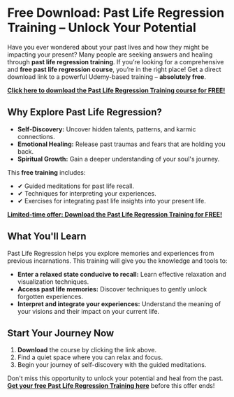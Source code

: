 # Free Download: Past Life Regression Training – Unlock Your Potential

Have you ever wondered about your past lives and how they might be impacting your present? Many people are seeking answers and healing through **past life regression training**. If you’re looking for a comprehensive and **free past life regression course**, you’re in the right place! Get a direct download link to a powerful Udemy-based training – **absolutely free**.

[**Click here to download the Past Life Regression Training course for FREE!**](https://udemywork.com/past-life-regression-training)

## Why Explore Past Life Regression?

*   **Self-Discovery:** Uncover hidden talents, patterns, and karmic connections.
*   **Emotional Healing:** Release past traumas and fears that are holding you back.
*   **Spiritual Growth:** Gain a deeper understanding of your soul's journey.

This **free training** includes:

*   ✔ Guided meditations for past life recall.
*   ✔ Techniques for interpreting your experiences.
*   ✔ Exercises for integrating past life insights into your present life.

[**Limited-time offer: Download the Past Life Regression Training for FREE!**](https://udemywork.com/past-life-regression-training)

## What You'll Learn

Past Life Regression helps you explore memories and experiences from previous incarnations. This training will give you the knowledge and tools to:

*   **Enter a relaxed state conducive to recall:** Learn effective relaxation and visualization techniques.
*   **Access past life memories:** Discover techniques to gently unlock forgotten experiences.
*   **Interpret and integrate your experiences:** Understand the meaning of your visions and their impact on your current life.

## Start Your Journey Now

1.  **Download** the course by clicking the link above.
2.  Find a quiet space where you can relax and focus.
3.  Begin your journey of self-discovery with the guided meditations.

Don't miss this opportunity to unlock your potential and heal from the past. **[Get your free Past Life Regression Training here](https://udemywork.com/past-life-regression-training)** before this offer ends!
